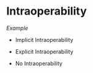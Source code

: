 # Intraoperability

_Example_

- Implicit Intraoperability

- Explicit Intraoperability

- No Intraoperability
